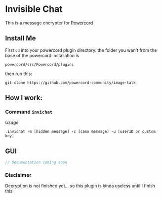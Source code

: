 # Invisible Chat
This is a message encrypter for [Powercord](https://github.com/powercord-org/powercord "Powercord Website")

## Install Me
First `cd` into your powercord plugin directory.
the folder you wan't from the base of the powercord installation is
```
powercord/src/Powercord/plugins
```
then run this:
```console
git clone https://github.com/powercord-community/image-talk
```
## How I work:

### Command `invichat`
*Usage*
```
.invichat -m [hidden message] -c [camo message] -u [userID or custom key]
```

## GUI

```javascript
// Documentation coming soon
```

### Disclaimer
Decryption is not finished yet... so this plugin is kinda useless until I finish this